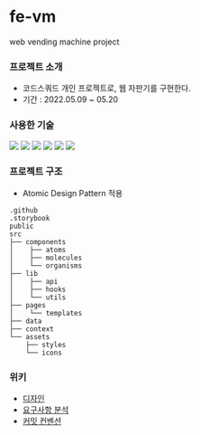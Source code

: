 # fe-vm
web vending machine project

### 프로젝트 소개

- 코드스쿼드 개인 프로젝트로, 웹 자판기를 구현한다.
- 기간 : 2022.05.09 ~ 05.20

### 사용한 기술

<p>
    <img src="https://img.shields.io/badge/HTML5-E34F26?style=flat-square&logo=HTML5&logoColor=white" />
    <img src="https://img.shields.io/badge/CSS3-1572B6?style=flat-square&logo=CSS3&logoColor=white" />
    <img src="https://img.shields.io/badge/JavaScript-F7DF1E?style=flat-square&logo=JavaScript&logoColor=white" />
    <img src="https://img.shields.io/badge/Styled Components-DB7093?style=flat-square&logo=styled-components&logoColor=white" />
    <img src="https://img.shields.io/badge/React-61DAFB?style=flat-square&logo=React&logoColor=white" />
    <img src="https://img.shields.io/badge/Storybook-FF4785?style=flat-square&logo=Storybook&logoColor=white" />
</p>

### 프로젝트 구조

- Atomic Design Pattern 적용

```text
.github
.storybook
public
src
├── components
│    ├── atoms
│    ├── molecules
│    └── organisms
├── lib
│    ├── api
│    ├── hooks
│    └── utils
├── pages
│    └── templates
├── data
├── context
└── assets
    ├── styles
    └── icons
```

### 위키

- [디자인](https://github.com/mina-gwak/fe-vm/wiki/%EB%94%94%EC%9E%90%EC%9D%B8)
- [요구사항 분석](https://github.com/mina-gwak/fe-vm/wiki/%EC%9A%94%EA%B5%AC%EC%82%AC%ED%95%AD-%EB%B6%84%EC%84%9D)
- [커밋 컨벤션](https://github.com/mina-gwak/fe-vm/wiki/%EC%BB%A4%EB%B0%8B-%EC%BB%A8%EB%B2%A4%EC%85%98)
